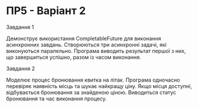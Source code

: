 # ПР5 - Варіант 2

Завдання 1 

Демонструє використання CompletableFuture для виконання асинхронних завдань. Створюються три асинхронні задачі, які виконуються паралельно. Програма виводить результат першої з них, що завершиться успішно, разом із часом виконання.

Завдання 2

Моделює процес бронювання квитка на літак. Програма одночасно перевіряє наявність місць та шукає найкращу ціну. Якщо місця доступні, відбувається бронювання за знайденою ціною. Виводиться статус бронювання та час виконання процесу.
